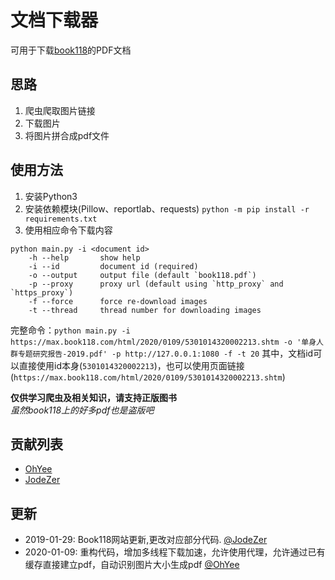# 文档下载器

可用于下载[book118](https://max.book118.com/)的PDF文档

## 思路

1. 爬虫爬取图片链接
2. 下载图片
3. 将图片拼合成pdf文件

## 使用方法

1. 安装Python3
2. 安装依赖模块(Pillow、reportlab、requests) `python -m pip install -r requirements.txt`
3. 使用相应命令下载内容

```
python main.py -i <document id>
    -h --help       show help
    -i --id         document id (required)
    -o --output     output file (default `book118.pdf`)
    -p --proxy      proxy url (default using `http_proxy` and `https_proxy`)
    -f --force      force re-download images
    -t --thread     thread number for downloading images
```

完整命令：`python main.py -i https://max.book118.com/html/2020/0109/5301014320002213.shtm -o '单身人群专题研究报告-2019.pdf' -p http://127.0.0.1:1080 -f -t 20`
其中，文档id可以直接使用id本身(`5301014320002213`)，也可以使用页面链接(`https://max.book118.com/html/2020/0109/5301014320002213.shtm`)

**仅供学习爬虫及相关知识，请支持正版图书**  
*虽然book118上的好多pdf也是盗版吧*

## 贡献列表

- [OhYee](https://github.com/OhYee)
- [JodeZer](https://github.com/JodeZer)

## 更新

- 2019-01-29: Book118网站更新,更改对应部分代码. [@JodeZer](https://github.com/JodeZer)
- 2020-01-09: 重构代码，增加多线程下载加速，允许使用代理，允许通过已有缓存直接建立pdf，自动识别图片大小生成pdf [@OhYee](https://github.com/OhYee)